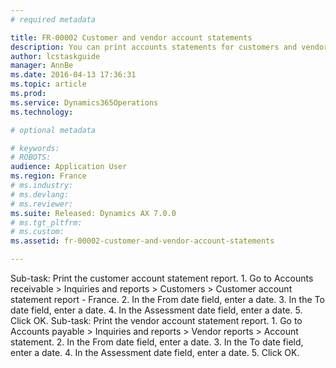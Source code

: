 ```yaml
---
# required metadata

title: FR-00002 Customer and vendor account statements
description: You can print accounts statements for customers and vendors that display information for a time period that you select. This procedure was created using the demo data company FRSI. This functionality is available for legal entities whose primary address is in France.
author: lcstaskguide
manager: AnnBe
ms.date: 2016-04-13 17:36:31
ms.topic: article
ms.prod: 
ms.service: Dynamics365Operations
ms.technology: 

# optional metadata

# keywords: 
# ROBOTS: 
audience: Application User
ms.region: France
# ms.industry: 
# ms.devlang: 
# ms.reviewer: 
ms.suite: Released: Dynamics AX 7.0.0
# ms.tgt_pltfrm: 
# ms.custom: 
ms.assetid: fr-00002-customer-and-vendor-account-statements

---
```


Sub-task: Print the customer account statement report.
1.
Go to Accounts receivable &gt; Inquiries and reports &gt; Customers &gt; Customer account statement report - France.
2.
In the From date field, enter a date.
3.
In the To date field, enter a date.
4.
In the Assessment date field, enter a date.
5.
Click OK.
Sub-task: Print the vendor account statement report.
1.
Go to Accounts payable &gt; Inquiries and reports &gt; Vendor reports &gt; Account statement.
2.
In the From date field, enter a date.
3.
In the To date field, enter a date.
4.
In the Assessment date field, enter a date.
5.
Click OK.

